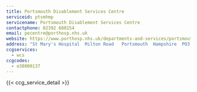 ```yaml
---
title: Portsmouth Disablement Services Centre
serviceid: ptsmhmp
servicename: Portsmouth Disablement Services Centre
contactphone: 02392 680154
email: pecentre@porthosp.nhs.uk
website: https://www.porthosp.nhs.uk/departments-and-services/portsmouth-enablement-centre/96355
address: "St Mary's Hospital  Milton Road   Portsmouth  Hampshire  PO3 6AD"
ccgservices:
  - wcs
ccgcodes:
  - e38000137
---
```


{{< ccg_service_detail >}}

